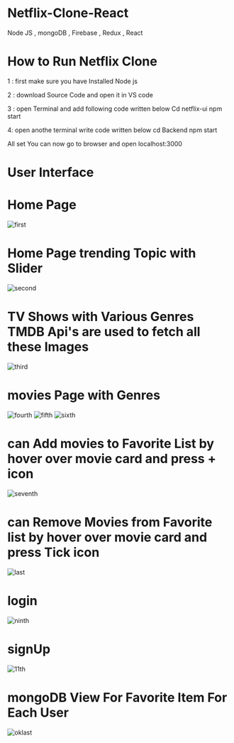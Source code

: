# Netflix-Clone-React
Node JS , mongoDB , Firebase , Redux , React 

# How to Run Netflix Clone
1 :  first make sure you have Installed Node js  

2 : download Source Code and open it in VS code 


3 : open Terminal and add following code  written below
 Cd netflix-ui
 npm start
 
 4: open anothe terminal write code written below
 cd Backend
 npm start
 
 All set You can now go to browser and open localhost:3000 
 

# User Interface
# Home Page
![first](https://user-images.githubusercontent.com/90745903/190888103-85743e6f-62ec-4b98-b8ca-cd84c83d6b29.png)
# Home Page trending Topic with Slider
![second](https://user-images.githubusercontent.com/90745903/190888106-8faaf76a-7b7f-4a8a-a00d-653236357395.png)
# TV Shows with Various Genres TMDB Api's are used to fetch all these Images
![third](https://user-images.githubusercontent.com/90745903/190888113-602729ca-6676-4f50-b875-50fd4ff3f388.png)

# movies Page with Genres
![fourth](https://user-images.githubusercontent.com/90745903/190888115-81d89620-a9b2-4964-bf9f-c86bc4e0bec6.png)
![fifth](https://user-images.githubusercontent.com/90745903/190888122-e8b1fa84-ca04-4acf-92c9-9ff361d609dc.png)
![sixth](https://user-images.githubusercontent.com/90745903/190888125-2b6f641d-7861-485d-9671-2577a08b49cc.png)
#  can Add movies to Favorite List by hover over movie card and press + icon
![seventh](https://user-images.githubusercontent.com/90745903/190888138-69fceabd-8b09-4e2e-a1eb-c860d0163881.png)
# can Remove Movies from Favorite list by hover over movie card and press Tick icon
![last](https://user-images.githubusercontent.com/90745903/190888149-392a2adb-0d20-4e90-bb77-dc02debc8777.png)
# login
![ninth](https://user-images.githubusercontent.com/90745903/190888130-2987ff11-4d60-43f3-8485-33000c8f7025.png)
# signUp
![11th](https://user-images.githubusercontent.com/90745903/190888147-90374fd5-c11a-4759-a85c-9ed4a5a509d2.png)
# mongoDB View For Favorite Item For Each User
![oklast](https://user-images.githubusercontent.com/90745903/190888152-9c76486f-7cf9-428d-bb67-4e31f57f3524.png)

